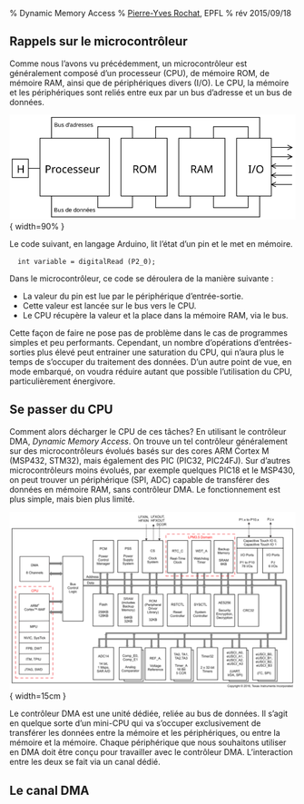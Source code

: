 % Dynamic Memory Access
% [Pierre-Yves Rochat](mailto:pyr@pyr.ch), EPFL
% rév 2015/09/18


## Rappels sur le microcontrôleur ##

Comme nous l’avons vu précédemment, un microcontrôleur est généralement composé d’un processeur (CPU), de mémoire ROM, de mémoire RAM, ainsi que de périphériques divers (I/O).
Le CPU, la mémoire et les périphériques sont reliés entre eux par un bus d’adresse et un bus de données.

![Architecture d’un système informatique](images/architecture-sys-info.svg "Architecture d’un système informatique"){ width=90% }

Le code suivant, en langage Arduino, lit l’état d’un pin et le met en mémoire.

~~~~~~~ { .c .numberLines startFrom="1" }
  int variable = digitalRead (P2_0);
~~~~~~~

Dans le microcontrôleur, ce code se déroulera de la manière suivante :

- La valeur du pin est lue par le périphérique d’entrée-sortie.
- Cette valeur est lancée sur le bus vers le CPU.
- Le CPU récupère la valeur et la place dans la mémoire RAM, via le bus.

Cette façon de faire ne pose pas de problème dans le cas de programmes simples et peu performants. Cependant, un nombre d’opérations d’entrées-sorties plus élevé peut entrainer une saturation du CPU, qui n’aura plus le temps de s’occuper du traitement des données. D’un autre point de vue, en mode embarqué, on voudra réduire autant que possible l’utilisation du CPU, particulièrement énergivore.



## Se passer du CPU ##

Comment alors décharger le CPU de ces tâches? En utilisant le contrôleur DMA, *Dynamic Memory Access*. On trouve un tel contrôleur généralement sur des microcontrôleurs évolués basés sur des cores ARM Cortex M (MSP432, STM32), mais également des PIC (PIC32, PIC24FJ).
Sur d’autres microcontrôleurs moins évolués, par exemple quelques PIC18 et le MSP430, on peut trouver un périphérique (SPI, ADC) capable de transférer des données en mémoire RAM, sans contrôleur DMA. Le fonctionnement est plus simple, mais bien plus limité.

![Vue MSP432](images/map_msp432.png "Vue MSP432"){ width=15cm }

Le contrôleur DMA est une unité dédiée, reliée au bus de données. Il s’agit en quelque sorte d’un mini-CPU qui va s’occuper exclusivement de transférer les données entre la mémoire et les périphériques, ou entre la mémoire et la mémoire.
Chaque périphérique que nous souhaitons utiliser en DMA doit être conçu pour travailler avec le contrôleur DMA. L’interaction entre les deux se fait via un canal dédié.



## Le canal DMA ##
